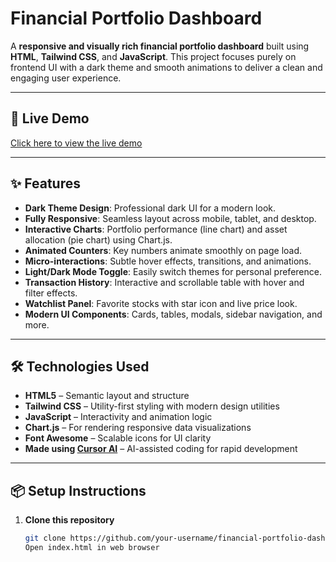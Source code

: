 # Financial Portfolio Dashboard

A **responsive and visually rich financial portfolio dashboard** built using **HTML**, **Tailwind CSS**, and **JavaScript**. This project focuses purely on frontend UI with a dark theme and smooth animations to deliver a clean and engaging user experience.

---

## 🚀 Live Demo

[Click here to view the live demo](https://67fd496ea1c31ee412207ab9--silver-marshmallow-d6c077.netlify.app/) <!-- Replace `#` with your live site link -->

---

## ✨ Features

- **Dark Theme Design**: Professional dark UI for a modern look.
- **Fully Responsive**: Seamless layout across mobile, tablet, and desktop.
- **Interactive Charts**: Portfolio performance (line chart) and asset allocation (pie chart) using Chart.js.
- **Animated Counters**: Key numbers animate smoothly on page load.
- **Micro-interactions**: Subtle hover effects, transitions, and animations.
- **Light/Dark Mode Toggle**: Easily switch themes for personal preference.
- **Transaction History**: Interactive and scrollable table with hover and filter effects.
- **Watchlist Panel**: Favorite stocks with star icon and live price look.
- **Modern UI Components**: Cards, tables, modals, sidebar navigation, and more.

---

## 🛠️ Technologies Used

- **HTML5** – Semantic layout and structure  
- **Tailwind CSS** – Utility-first styling with modern design utilities  
- **JavaScript** – Interactivity and animation logic  
- **Chart.js** – For rendering responsive data visualizations  
- **Font Awesome** – Scalable icons for UI clarity  
- **Made using [Cursor AI](https://cursor.so)** – AI-assisted coding for rapid development

---

## 📦 Setup Instructions

1. **Clone this repository**
   ```bash
   git clone https://github.com/your-username/financial-portfolio-dashboard.git
   Open index.html in web browser
